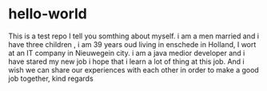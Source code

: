 # hello-world
This is a test repo
I tell you somthing about myself. i am a men married and i have three children , i am 39 years oud living in enschede in Holland, I wort at an IT company in Nieuwegein city. i am a java medior developer and i have stared my new job i hope that i learn a lot of thing at this job. And i wish we can share our experiences with each other in order to make a good job together, kind regards
